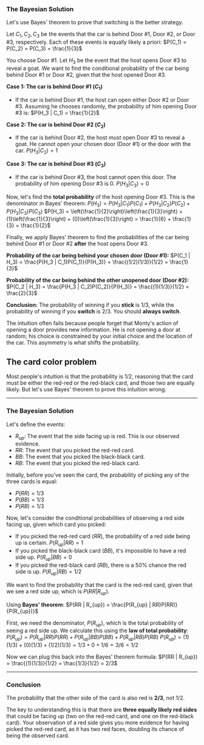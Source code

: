

### The Bayesian Solution

Let's use Bayes' theorem to prove that switching is the better strategy.

Let $C_1, C_2, C_3$ be the events that the car is behind Door #1, Door #2, or Door #3, respectively. Each of these events is equally likely a priori:
$P(C_1) = P(C_2) = P(C_3) = \frac{1}{3}$

You choose Door #1. Let $H_3$ be the event that the host opens Door #3 to reveal a goat. We want to find the conditional probability of the car being behind Door #1 or Door #2, given that the host opened Door #3.

**Case 1: The car is behind Door #1 ($C_1$)**
* If the car is behind Door #1, the host can open either Door #2 or Door #3. Assuming he chooses randomly, the probability of him opening Door #3 is:
    $P(H_3 | C_1) = \frac{1}{2}$

**Case 2: The car is behind Door #2 ($C_2$)**
* If the car is behind Door #2, the host *must* open Door #3 to reveal a goat. He cannot open your chosen door (Door #1) or the door with the car.
    $P(H_3 | C_2) = 1$

**Case 3: The car is behind Door #3 ($C_3$)**
* If the car is behind Door #3, the host cannot open this door. The probability of him opening Door #3 is 0.
    $P(H_3 | C_3) = 0$

Now, let's find the **total probability** of the host opening Door #3. This is the denominator in Bayes' theorem:
$P(H_3) = P(H_3 | C_1)P(C_1) + P(H_3 | C_2)P(C_2) + P(H_3 | C_3)P(C_3)$
$P(H_3) = \left(\frac{1}{2}\right)\left(\frac{1}{3}\right) + (1)\left(\frac{1}{3}\right) + (0)\left(\frac{1}{3}\right) = \frac{1}{6} + \frac{1}{3} = \frac{1}{2}$

Finally, we apply Bayes' theorem to find the probabilities of the car being behind Door #1 or Door #2 **after** the host opens Door #3.

**Probability of the car being behind your chosen door (Door #1):**
$P(C_1 | H_3) = \frac{P(H_3 | C_1)P(C_1)}{P(H_3)} = \frac{(1/2)(1/3)}{1/2} = \frac{1}{3}$

**Probability of the car being behind the other unopened door (Door #2):**
$P(C_2 | H_3) = \frac{P(H_3 | C_2)P(C_2)}{P(H_3)} = \frac{(1)(1/3)}{1/2} = \frac{2}{3}$

**Conclusion:** The probability of winning if you **stick** is $1/3$, while the probability of winning if you **switch** is $2/3$. You should **always switch**.

The intuition often fails because people forget that Monty's action of opening a door provides new information. He is not opening a door at random; his choice is constrained by your initial choice and the location of the car. This asymmetry is what shifts the probability.

## The card color problem

Most people's intuition is that the probability is 1/2, reasoning that the card must be either the red-red or the red-black card, and those two are equally likely. But let's use Bayes' theorem to prove this intuition wrong.

***

### The Bayesian Solution

Let's define the events:
* $R_{up}$: The event that the side facing up is red. This is our observed evidence.
* $RR$: The event that you picked the red-red card.
* $BB$: The event that you picked the black-black card.
* $RB$: The event that you picked the red-black card.

Initially, before you've seen the card, the probability of picking any of the three cards is equal:
* $P(RR) = 1/3$
* $P(BB) = 1/3$
* $P(RB) = 1/3$

Now, let's consider the conditional probabilities of observing a red side facing up, given which card you picked:
* If you picked the red-red card ($RR$), the probability of a red side being up is certain.
    $P(R_{up} | RR) = 1$
* If you picked the black-black card ($BB$), it's impossible to have a red side up.
    $P(R_{up} | BB) = 0$
* If you picked the red-black card ($RB$), there is a 50% chance the red side is up.
    $P(R_{up} | RB) = 1/2$

We want to find the probability that the card is the red-red card, given that we see a red side up, which is $P(RR | R_{up})$.

Using **Bayes' theorem**:
$P(RR | R_{up}) = \frac{P(R_{up} | RR)P(RR)}{P(R_{up})}$

First, we need the denominator, $P(R_{up})$, which is the total probability of seeing a red side up. We calculate this using the **law of total probability**:
$P(R_{up}) = P(R_{up} | RR)P(RR) + P(R_{up} | BB)P(BB) + P(R_{up} | RB)P(RB)$
$P(R_{up}) = (1)(1/3) + (0)(1/3) + (1/2)(1/3) = 1/3 + 0 + 1/6 = 3/6 = 1/2$

Now we can plug this back into the Bayes' theorem formula:
$P(RR | R_{up}) = \frac{(1)(1/3)}{1/2} = \frac{1/3}{1/2} = 2/3$

***

### Conclusion

The probability that the other side of the card is also red is **2/3**, not 1/2.

The key to understanding this is that there are **three equally likely red sides** that could be facing up (two on the red-red card, and one on the red-black card). Your observation of a red side gives you more evidence for having picked the red-red card, as it has two red faces, doubling its chance of being the observed card. 

